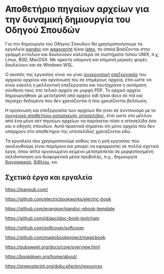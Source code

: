 # Αποθετήριο πηγαίων αρχείων για την δυναμική δημιουργία του Οδηγού Σπουδών

Για την δημιουργία του Οδηγού Σπουδών θα χρησιμοποιήσουμε τα εργαλεία [pandoc](http://pandoc.org/) και [weasyprint](http://weasyprint.org/) ή/και [latex](https://www.latex-project.org/), τα οποία βασίζονται στην γραμμή εντολών και δουλεύουν καλύτερα σε συστήματα τύπου UNIX, π.χ, Linux, BSD, MacOSX. Με αρκετή υπομονή και επιμονή μερικές φορές δουλεύουν και σε Windows WSL.

Ο σκοπός της εργασίας είναι να γίνει [συνεργατική](https://github.com/ioniodi/guide/issues) [επεξεργασία](https://github.com/ioniodi/guide/wiki) του αρχικού αρχείου και οργάνωση του σε επιμέρους αρχεία, έτσι ώστε να είναι εύκολη η μελλοντική επεξεργασία και ταυτόχρονα η αυτόματη σύνθεση τους στο τελικό αρχείο σε μορφή PDF. Το αρχικό αρχείο δημιουργήθηκε με μετατροπή από αρχείο odt ή/και docx σε md και περιέχει δεδομένα που δεν χρειάζονται ή που χρειάζονται βελτίωση.

Η οργάνωση και επεξεργασία των αρχείων θα γίνει σε συντονισμό με το [συγγενικό αποθετήριο κατασκευής ιστοσελίδας](https://github.com/ioniodi/site-gr/), έτσι ώστε στο μέλλον από ένα μόνο σετ πηγαίων αρχείων να παράγεται τόσο η ιστοσελίδα όσο και ο οδηγός σπουδών. Αυτό πρακτικά σημαίνει ότι μόνο αρχεία που δεν υπάρχουν στο αποθετήριο της ιστοσελίδας χρειάζονται εδώ.

Τα εργαλεία που χρησιμοποιούμε καθώς και η ροή εργασίας που ακολουθούμε είναι παρόμοια και μπορεί να εφαρμοστεί σε πολλά σχετικά έργα, όπου απλό οργανωμένο κείμενο μετατρέπεται σε μορφοποιημένη σελιδοποίηση για διαφορετικά μέσα προβολής, π.χ., δημιουργία [βιογραφικού](https://github.com/mrzool/cv-boilerplate), [βιβλίου](https://github.com/juh2/pandoc-project-boilerplate), κα.

## Σχετικά έργα και εργαλεία

https://leanpub.com/

https://github.com/electricbookworks/electric-book

https://github.com/evangoer/pandoc-ebook-template

https://github.com/jd/asciidoc-book-toolchain

https://github.com/softcover/softcover

https://github.com/magicbookproject/magicbook

https://pubsweet.org/docs/core/overview.html

https://bookdown.org/home/about/

https://prepostprint.org/doku.php/en/resources
